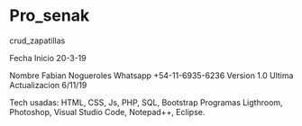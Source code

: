 # Pro_senak
crud_zapatillas

Fecha Inicio 20-3-19


Nombre Fabian Nogueroles
Whatsapp +54-11-6935-6236
Version 1.0
Ultima Actualizacion 6/11/19

Tech usadas: HTML, CSS, Js, PHP, SQL, Bootstrap
Programas Ligthroom, Photoshop, 
Visual Studio Code, Notepad++, Eclipse.
